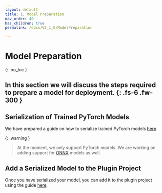 ```yaml
---
layout: default
title: 1. Model Preparation
nav_order: 40
has_children: true
permalink: /docs/V2_1_0/ModelPreparation

---
```


# Model Preparation
{: .no_toc }

In this section we will discuss the steps required to prepare a model for deployment. 
{: .fs-6 .fw-300 }
---

## Serialization of Trained PyTorch Models

We have prepared a guide on how to serialize trained PyTorch models [here]({{site.baseurl}}/docs/V2_1_0ModelPreparation/Serialization/).

{: .warning }
> At the moment, we only support PyTorch models. We are working on adding support for [ONNX](https://github.com/onnx/tutorials) models as well.

## Add a Serialized Model to the Plugin Project

Once you have serialized your model, you can add it to the plugin project using the guide [here]({{site.baseurl}}/docs/V2_1_0ModelPreparation/ImportingYourSerializedModels/).